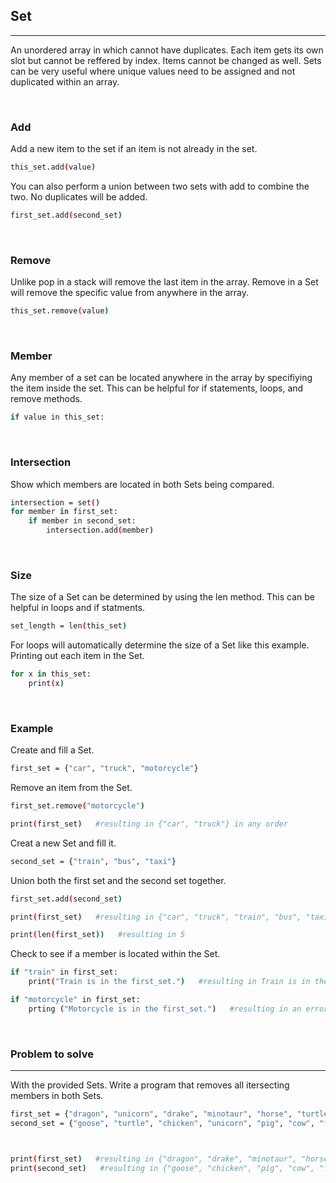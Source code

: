 ## Set
___
An unordered array in which cannot have duplicates. Each item gets its own slot but cannot be reffered by index. Items cannot be changed as well. Sets can be very useful where unique values need to be assigned and not duplicated within an array.

<br>

### Add
Add a new item to the set if an item is not already in the set. 
```sh
this_set.add(value)
```
You can also perform a union between two sets with add to combine the two. No duplicates will be added.
```sh
first_set.add(second_set)
```

<br>

### Remove
Unlike pop in a stack will remove the last item in the array. Remove in a Set will remove the specific value from anywhere in the array.
```sh
this_set.remove(value)
```

<br>

### Member
Any member of a set can be located anywhere in the array by specifiying the item inside the set. This can be helpful for if statements, loops, and remove methods.
```sh
if value in this_set:
```

<br>

### Intersection
Show which members are located in both Sets being compared.
```sh
intersection = set()
for member in first_set:
    if member in second_set:
        intersection.add(member)

```

<br>

### Size
The size of a Set can be determined by using the len method. This can be helpful in loops and if statments. 
```sh
set_length = len(this_set)
```
For loops will automatically determine the size of a Set like this example. Printing out each item in the Set.
```sh
for x in this_set:
    print(x)
```

<br>

### Example
Create and fill a Set.
```sh
first_set = {"car", "truck", "motorcycle"}
```
Remove an item from the Set.
```sh
first_set.remove("motorcycle")

print(first_set)   #resulting in {"car", "truck"} in any order
```
Creat a new Set and fill it.
```sh
second_set = {"train", "bus", "taxi"}
```

Union both the first set and the second set together.
```sh
first_set.add(second_set)

print(first_set)   #resulting in {"car", "truck", "train", "bus", "taxi"} in any order

print(len(first_set))   #resulting in 5
```
Check to see if a member is located within the Set.
```sh
if "train" in first_set:
    print("Train is in the first_set.")   #resulting in Train is in the first_set.

if "motorcycle" in first_set:
    prting ("Motorcycle is in the first_set.")   #resulting in an error because motorcyle is not found in first_set
```

<br>

### Problem to solve
___
With the provided Sets. Write a program that removes all itersecting members in both Sets.
```sh
first_set = {"dragon", "unicorn", "drake", "minotaur", "horse", "turtle"}
second_set = {"goose", "turtle", "chicken", "unicorn", "pig", "cow", "fox"}



print(first_set)   #resulting in {"dragon", "drake", "minotaur", "horse"} in any order
print(second_set)   #resulting in {"goose", "chicken", "pig", "cow", "fox"} in any order
```

[Solution]: <https://github.com/trevormw20/CSE-212-Final-Project/blob/master/setSolution.py>
[Return to Welcome page]: <https://github.com/trevormw20/CSE-212-Final-Project/blob/master/Welcome.md>
